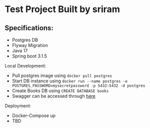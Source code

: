 # Test Project Built by sriram

## Specifications:
 - Postgres DB
 - Flyway Migration
 - Java 17
 - Spring boot 3.1.5

Local Development:
- Pull postgres image using ```docker pull postgres```
- Start DB instance using ```docker run --name postgres -e POSTGRES_PASSWORD=mysecretpassword -p 5432:5432 -d postgres```
- Create Books DB using ```CREATE DATABASE books```
- Swagger can be accessed through [here](http://localhost:8080/swagger-ui.html)

Deployment:
- Docker-Compose up
- TBD
